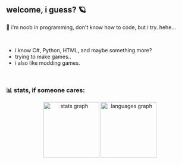 ## welcome, i guess? 🪐

🌌 i'm noob in programming, don't know how to code, but i try. hehe... 

<br>

- i know C#, Python, HTML, and maybe something more?
- trying to make games..
- i also like modding games.

<br>

### 📊 stats, if someone cares:

<div align="center">
  <img src="https://github-readme-stats.vercel.app/api?username=sxtw&hide_title=false&hide_rank=false&show_icons=true&include_all_commits=true&count_private=true&disable_animations=false&theme=date_night&locale=en&hide_border=false&order=1" height="150" alt="stats graph"  />
  <img src="https://github-readme-stats.vercel.app/api/top-langs?username=sxtw&locale=en&hide_title=false&layout=compact&card_width=320&langs_count=5&theme=date_night&hide_border=false&order=2" height="150" alt="languages graph"  />
</div>
